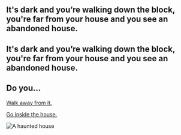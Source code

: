 ## It's dark and you’re walking down the block, you're far from your house and you see an abandoned house. 






## It's dark and you’re walking down the block, you're far from your house and you see an abandoned house.
## Do you...


[Walk away from it.](mysterious-figure.md)

[Go inside the house.](creepy-noise.md)

![A haunted house](https://realtheatre.files.wordpress.com/2015/10/haunted_house.jpg)

